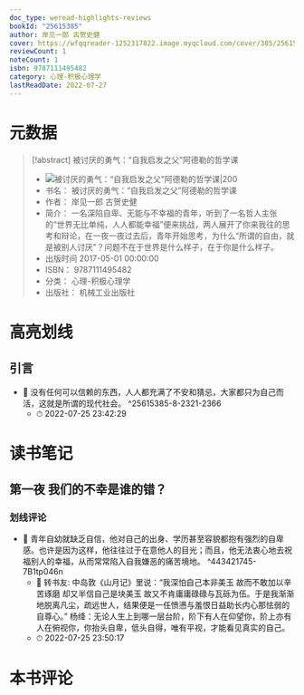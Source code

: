 ```yaml
---
doc_type: weread-highlights-reviews
bookId: "25615385"
author: 岸见一郎 古贺史健
cover: https://wfqqreader-1252317822.image.myqcloud.com/cover/385/25615385/t7_25615385.jpg
reviewCount: 1
noteCount: 1
isbn: 9787111495482
category: 心理-积极心理学
lastReadDate: 2022-07-27
---
```

# 元数据
> [!abstract] 被讨厌的勇气：“自我启发之父”阿德勒的哲学课
> - ![ 被讨厌的勇气：“自我启发之父”阿德勒的哲学课|200](https://wfqqreader-1252317822.image.myqcloud.com/cover/385/25615385/t7_25615385.jpg)
> - 书名： 被讨厌的勇气：“自我启发之父”阿德勒的哲学课
> - 作者： 岸见一郎 古贺史健
> - 简介： 一名深陷自卑、无能与不幸福的青年，听到了一名哲人主张的“世界无比单纯，人人都能幸福”便来挑战，两人展开了你来我往的思考和辩论，在一夜一夜过去后，青年开始思考，为什么“所谓的自由，就是被别人讨厌”？问题不在于世界是什么样子，在于你是什么样子。
> - 出版时间 2017-05-01 00:00:00
> - ISBN： 9787111495482
> - 分类： 心理-积极心理学
> - 出版社： 机械工业出版社

# 高亮划线

## 引言


- 📌 没有任何可以信赖的东西，人人都充满了不安和猜忌，大家都只为自己而活，这就是所谓的现代社会。 ^25615385-8-2321-2366
    - ⏱ 2022-07-25 23:42:29 
# 读书笔记

## 第一夜 我们的不幸是谁的错？

### 划线评论
- 📌 青年自幼就缺乏自信，他对自己的出身、学历甚至容貌都抱有强烈的自卑感。也许是因为这样，他往往过于在意他人的目光；而且，他无法衷心地去祝福别人的幸福，从而常常陷入自我嫌恶的痛苦境地。  ^443421745-7B1tp046n
    - 💭 转书友:
中岛敦《山月记》里说：“我深怕自己本非美玉 故而不敢加以辛苦琢磨 却又半信自己是块美玉 故又不肯庸庸碌碌与瓦砾为伍。于是我渐渐地脱离凡尘，疏远世人，结果便是一任愤懑与羞恨日益助长内心那怯弱的自尊心。”
杨绛：无论人生上到哪一层台阶，阶下有人在仰望你，阶上亦有人在俯视你，你抬头自卑，低头自得，唯有平视，才能看见真实的自己。
    - ⏱ 2022-07-25 23:50:17
   
# 本书评论
